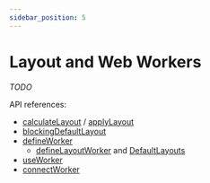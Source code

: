 ```yaml
---
sidebar_position: 5
---
```


# Layout and Web Workers

*TODO*

API references:
  - [calculateLayout](/docs/api/workspace/functions/calculateLayout) / [applyLayout](/docs/api/workspace/functions/applyLayout)
  - [blockingDefaultLayout](/docs/api/workspace/functions/blockingDefaultLayout)
  - [defineWorker](/docs/api/workspace/functions/defineWorker)
    - [defineLayoutWorker](/docs/api/workspace/functions/defineLayoutWorker) and [DefaultLayouts](/docs/api/layout.worker/classes/DefaultLayouts)
  - [useWorker](/docs/api/workspace/functions/useWorker)
  - [connectWorker](/docs/api/worker-protocol/functions/connectWorker)
